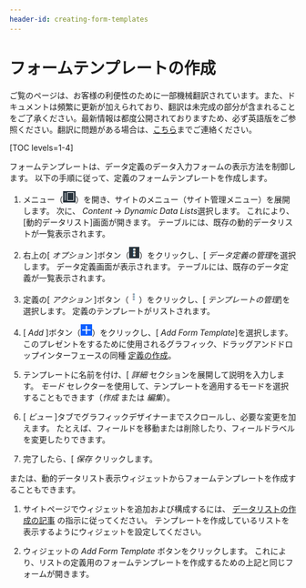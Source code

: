 ```yaml
---
header-id: creating-form-templates
---
```


# フォームテンプレートの作成

<p class="alert alert-info"><span class="wysiwyg-color-blue120">ご覧のページは、お客様の利便性のために一部機械翻訳されています。また、ドキュメントは頻繁に更新が加えられており、翻訳は未完成の部分が含まれることをご了承ください。最新情報は都度公開されておりますため、必ず英語版をご参照ください。翻訳に問題がある場合は、<a href="mailto:support-content-jp@liferay.com">こちら</a>までご連絡ください。</span></p>

[TOC levels=1-4]

フォームテンプレートは、データ定義のデータ入力フォームの表示方法を制御します。 以下の手順に従って、定義のフォームテンプレートを作成します。

1.  メニュー（![Menu](../../../images/icon-menu.png)）を開き、サイトのメニュー（サイト管理メニュー）を展開します。 次に、 *Content* → *Dynamic Data Lists*選択します。 これにより、[動的データリスト]画面が開きます。 テーブルには、既存の動的データリストが一覧表示されます。

2.  右上の[ *オプション* ]ボタン（![Options](../../../images/icon-options.png)）をクリックし、[ *データ定義の管理*を選択します。 データ定義画面が表示されます。 テーブルには、既存のデータ定義が一覧表示されます。

3.  定義の[ *アクション* ]ボタン（![Actions](../../../images/icon-actions.png)）をクリックし、[ *テンプレートの管理*]を選択します。 定義のテンプレートがリストされます。

4.  [ *Add* ]ボタン（![Add](../../../images/icon-add.png)）をクリックし、[ *Add Form Template*]を選択します。 このプレゼントをするために使用されるグラフィック、ドラッグアンドドロップインターフェースの同種
[定義の作成](/docs/7-1/user/-/knowledge_base/u/creating-data-definitions)。

5.  テンプレートに名前を付け、[ *詳細* セクションを展開して説明を入力します。 *モード* セレクターを使用して、テンプレートを適用するモードを選択することもできます（*作成* または *編集*）。

6.  [ *ビュー* ]タブでグラフィックデザイナーまでスクロールし、必要な変更を加えます。 たとえば、フィールドを移動または削除したり、フィールドラベルを変更したりできます。

7.  完了したら、[ *保存* クリックします。

または、動的データリスト表示ウィジェットからフォームテンプレートを作成することもできます。

1.  サイトページでウィジェットを追加および構成するには、 [データリストの作成の記事](/docs/7-1/user/-/knowledge_base/u/creating-data-lists) の指示に従ってください。 テンプレートを作成しているリストを表示するようにウィジェットを設定してください。

2.  ウィジェットの *Add Form Template* ボタンをクリックします。 これにより、リストの定義用のフォームテンプレートを作成するための上記と同じフォームが開きます。
